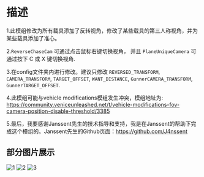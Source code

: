 # 描述
1.此模组修改为所有载具添加了反转视角，修改了某些载具的第三人称视角，并为某些载具添加了准心。

2.`ReverseChaseCam` 可通过点击鼠标右键切换视角， 并且 `PlaneUniqueCamera` 可通过按下 C 或 X 键切换视角.

3.在config文件夹内进行修改。建议只修改 `REVERSED_TRANSFORM`, `CAMERA_TRANSFORM`, `TARGET_OFFSET`, `WANT_DISTANCE`, `GunnerCAMERA_TRANSFORM`, `GunnerTARGET_OFFSET`.

4.此模组可能与vehicle modifications模组发生冲突，模组地址为: https://community.veniceunleashed.net/t/vehicle-modifications-fov-camera-position-disable-threshold/3385

5.最后，我要感谢Janssent先生的技术指导和支持，我是在Janssent的帮助下完成这个模组的。Janssent先生的Github页面：https://github.com/J4nssent

## 部分图片展示
![1](https://github.com/user-attachments/assets/8a98ca9a-ed1f-445e-b0cf-11c36d1f98d2)
![2](https://github.com/user-attachments/assets/6fc4fc0e-6a8c-4273-a61a-77d060dfcb79)
![3](https://github.com/user-attachments/assets/ed12d8e0-7c7e-467e-94b5-3902fbe32afb)
